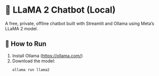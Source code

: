 # 🦙 LLaMA 2 Chatbot (Local)

A free, private, offline chatbot built with Streamlit and Ollama using Meta’s LLaMA 2 model.

## 🚀 How to Run

1. Install Ollama (https://ollama.com/)
2. Download the model:
   ```bash
   ollama run llama2
